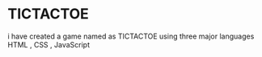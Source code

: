 # TICTACTOE
i have created a game named as TICTACTOE using three major languages HTML , CSS , JavaScript
